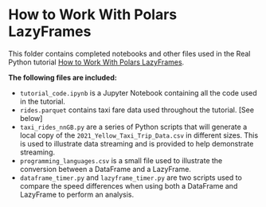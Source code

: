 # How to Work With Polars LazyFrames

This folder contains completed notebooks and other files used in the Real Python tutorial [How to Work With Polars LazyFrames](https://realpython.com/how-to-work-with-polars-lazyframe/). 

**The following files are included:**

- `tutorial_code.ipynb` is a Jupyter Notebook containing all the code used in the tutorial.
- `rides.parquet` contains taxi fare data used throughout the tutorial. [See below]
- `taxi_rides_nnGB.py` are a series of Python scripts that will generate a local copy of the `2021_Yellow_Taxi_Trip_Data.csv` in different sizes. This is used to illustrate data streaming and is provided to help demonstrate streaming.
- `programming_languages.csv` is a small file used to illustrate the conversion between a DataFrame and a LazyFrame.
- `dataframe_timer.py` and `lazyframe_timer.py` are two scripts used to compare the speed differences when using both a DataFrame and LazyFrame to perform an analysis.
